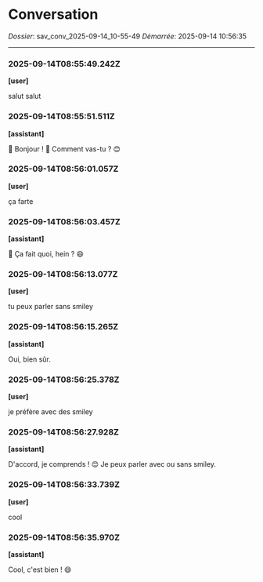 # Conversation
_Dossier_: sav_conv_2025-09-14_10-55-49
_Démarrée_: 2025-09-14 10:56:35

---

### 2025-09-14T08:55:49.242Z  
**[user]**

salut salut

### 2025-09-14T08:55:51.511Z  
**[assistant]**

🤖 Bonjour ! 👋 Comment vas-tu ? 😊

### 2025-09-14T08:56:01.057Z  
**[user]**

ça farte

### 2025-09-14T08:56:03.457Z  
**[assistant]**

🤖  Ça fait quoi, hein ? 😄

### 2025-09-14T08:56:13.077Z  
**[user]**

tu peux parler sans smiley

### 2025-09-14T08:56:15.265Z  
**[assistant]**

Oui, bien sûr.

### 2025-09-14T08:56:25.378Z  
**[user]**

je préfère avec des smiley

### 2025-09-14T08:56:27.928Z  
**[assistant]**

D'accord, je comprends ! 😊  Je peux parler avec ou sans smiley.

### 2025-09-14T08:56:33.739Z  
**[user]**

cool

### 2025-09-14T08:56:35.970Z  
**[assistant]**

Cool, c'est bien ! 😄
